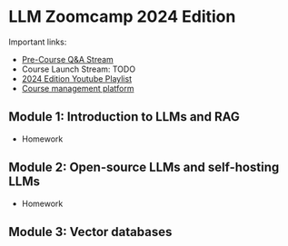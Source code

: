 # LLM Zoomcamp 2024 Edition


Important links:

- [Pre-Course Q&A Stream](https://www.youtube.com/watch?v=YuxVHZ88hfg&list=PL3MmuxUbc_hKiIVNf7DeEt_tGjypOYtKV)
- Course Launch Stream: TODO
- [2024 Edition Youtube Playlist](https://www.youtube.com/playlist?list=PL3MmuxUbc_hKiIVNf7DeEt_tGjypOYtKV)
- [Course management platform](https://courses.datatalks.club/llm-zoomcamp-2024/)


## Module 1: Introduction to LLMs and RAG

* Homework

## Module 2: Open-source LLMs and self-hosting LLMs

* Homework

## Module 3: Vector databases

